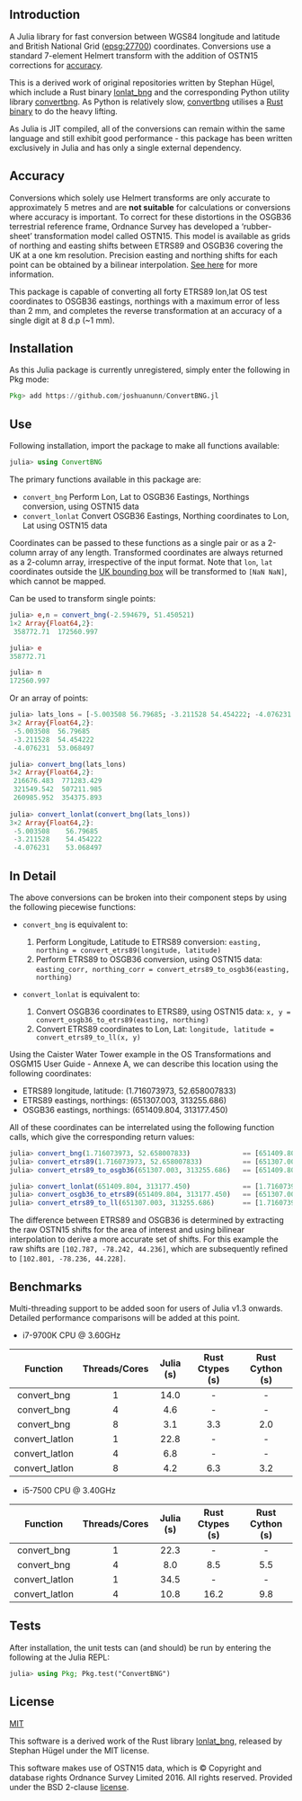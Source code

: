 ## Introduction
A Julia library for fast conversion between WGS84 longitude and latitude and British National Grid ([epsg:27700](http://spatialreference.org/ref/epsg/osgb-1936-british-national-grid/)) coordinates. Conversions use a standard 7-element Helmert transform with the addition of OSTN15 corrections for [accuracy](#accuracy).

This is a derived work of original repositories written by Stephan Hügel, which include a Rust binary [lonlat_bng](https://github.com/urschrei/lonlat_bng) and the corresponding Python utility library [convertbng](https://github.com/urschrei/convertbng). As Python is relatively slow, [convertbng](https://github.com/urschrei/convertbng) utilises a [Rust binary](https://github.com/urschrei/lonlat_bng) to do the heavy lifting.

As Julia is JIT compiled, all of the conversions can remain within the same language and still exhibit good performance - this package has been written exclusively in Julia and has only a single external dependency.

## Accuracy
Conversions which solely use Helmert transforms are only accurate to approximately 5 metres and are **not suitable** for calculations or conversions where accuracy is important. To correct for these distortions in the OSGB36 terrestrial reference frame, Ordnance Survey has developed a ‘rubber-sheet’ transformation model called OSTN15. This model is available as grids of northing and easting shifts between ETRS89 and OSGB36 covering the UK at a one km resolution. Precision easting and northing shifts for each point can be obtained by a bilinear interpolation. [See here](https://www.ordnancesurvey.co.uk/documents/resources/guide-coordinate-systems-great-britain.pdf) for more information.

This package is capable of converting all forty ETRS89 lon,lat OS test coordinates to OSGB36 eastings, northings with a maximum error of less than 2 mm, and completes the reverse transformation at an accuracy of a single digit at 8 d.p (~1 mm).


## Installation
As this Julia package is currently unregistered, simply enter the following in Pkg mode:
```julia
Pkg> add https://github.com/joshuanunn/ConvertBNG.jl
```

## Use
Following installation, import the package to make all functions available:
```julia
julia> using ConvertBNG
```

The primary functions available in this package are:
* ```convert_bng```	        Perform Lon, Lat to OSGB36 Eastings, Northings conversion, using OSTN15 data
* ```convert_lonlat```  Convert OSGB36 Eastings, Northing coordinates to Lon, Lat using OSTN15 data

Coordinates can be passed to these functions as a single pair or as a 2-column array of any length. Transformed coordinates are always returned as a 2-column array, irrespective of the input format. Note that `lon`, `lat` coordinates outside the [UK bounding box](http://spatialreference.org/ref/epsg/27700/) will be transformed to `[NaN NaN]`, which cannot be mapped.

Can be used to transform single points:
```julia
julia> e,n = convert_bng(-2.594679, 51.450521)
1×2 Array{Float64,2}:
 358772.71  172560.997

julia> e
358772.71

julia> n
172560.997
```

Or an array of points:
```julia
julia> lats_lons = [-5.003508 56.79685; -3.211528 54.454222; -4.076231 53.068497]
3×2 Array{Float64,2}:
 -5.003508  56.79685
 -3.211528  54.454222
 -4.076231  53.068497

julia> convert_bng(lats_lons)
3×2 Array{Float64,2}:
 216676.483  771283.429
 321549.542  507211.985
 260985.952  354375.893
 
julia> convert_lonlat(convert_bng(lats_lons))
3×2 Array{Float64,2}:
 -5.003508    56.79685
 -3.211528    54.454222
 -4.076231    53.068497
```

## In Detail
The above conversions can be broken into their component steps by using the following piecewise functions:
* ```convert_bng``` is equivalent to:
  1. Perform Longitude, Latitude to ETRS89 conversion: ```easting, northing = convert_etrs89(longitude, latitude)```
  2. Perform ETRS89 to OSGB36 conversion, using OSTN15 data: ```easting_corr, northing_corr = convert_etrs89_to_osgb36(easting, northing)```

* ```convert_lonlat``` is equivalent to:
  1. Convert OSGB36 coordinates to ETRS89, using OSTN15 data: ```x, y = convert_osgb36_to_etrs89(easting, northing)```
  2. Convert ETRS89 coordinates to Lon, Lat: ```longitude, latitude = convert_etrs89_to_ll(x, y)```

Using the Caister Water Tower example in the OS Transformations and OSGM15 User Guide - Annexe A, we can describe this location using the following coordinates:
* ETRS89 longitude, latitude: (1.716073973, 52.658007833)
* ETRS89 eastings, northings: (651307.003, 313255.686)
* OSGB36 eastings, northings: (651409.804, 313177.450)

All of these coordinates can be interrelated using the following function calls, which give the corresponding return values:
```julia
julia> convert_bng(1.716073973, 52.658007833)             == [651409.804 313177.450]
julia> convert_etrs89(1.716073973, 52.658007833)          == [651307.003 313255.686]
julia> convert_etrs89_to_osgb36(651307.003, 313255.686)   == [651409.804 313177.450]

julia> convert_lonlat(651409.804, 313177.450)             == [1.71607397 52.65800783]
julia> convert_osgb36_to_etrs89(651409.804, 313177.450)   == [651307.003 313255.686]
julia> convert_etrs89_to_ll(651307.003, 313255.686)       == [1.71607397 52.65800783]
```
The difference between ETRS89 and OSGB36 is determined by extracting the raw OSTN15 shifts for the area of interest and using bilinear interpolation to derive a more accurate set of shifts. For this example the raw shifts are ```[102.787, -78.242, 44.236]```, which are subsequently refined to ```[102.801, -78.236, 44.228]```.

## Benchmarks
Multi-threading support to be added soon for users of Julia v1.3 onwards. Detailed performance comparisons will be added at this point.

* i7-9700K CPU @ 3.60GHz 

| Function | Threads/Cores | Julia (s) | Rust Ctypes (s) | Rust Cython (s) |
| :---: | :---: | :---: | :---: | :---: |
| convert_bng | 1 | 14.0 | - | - |
| convert_bng | 4 | 4.6 | - | - |
| convert_bng | 8 | 3.1 | 3.3 | 2.0 |
| convert_latlon | 1 | 22.8 | - | - |
| convert_latlon | 4 | 6.8 | - | - |
| convert_latlon | 8 | 4.2 | 6.3 | 3.2 |

* i5-7500 CPU @ 3.40GHz

| Function | Threads/Cores | Julia (s) | Rust Ctypes (s) | Rust Cython (s) |
| :---: | :---: | :---: | :---: | :---: |
| convert_bng | 1 | 22.3 | - | - |
| convert_bng | 4 | 8.0 | 8.5 | 5.5 |
| convert_latlon | 1 | 34.5 | - | - |
| convert_latlon | 4 | 10.8 | 16.2 | 9.8 |

## Tests
After installation, the unit tests can (and should) be run by entering the following at the Julia REPL:
```julia
julia> using Pkg; Pkg.test("ConvertBNG")
```
## License
[MIT](license.txt)  

This software is a derived work of the Rust library [lonlat_bng](https://github.com/urschrei/lonlat_bng), released by Stephan Hügel under the MIT license.

This software makes use of OSTN15 data, which is © Copyright and database rights Ordnance Survey Limited 2016. All rights reserved. Provided under the BSD 2-clause [license](OSTN15_license.txt).
